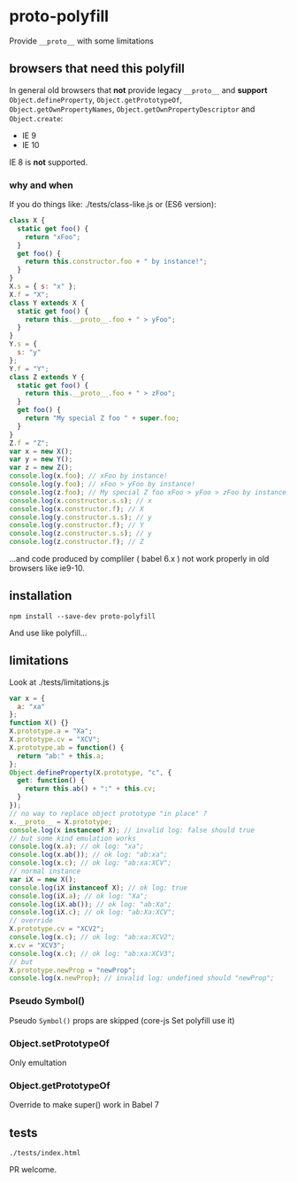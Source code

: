 # proto-polyfill

Provide `__proto__` with some limitations

## browsers that need this polyfill

In general old browsers that **not** provide legacy `__proto__` and **support** `Object.defineProperty`, `Object.getPrototypeOf`, `Object.getOwnPropertyNames`, `Object.getOwnPropertyDescriptor` and `Object.create`:

- IE 9
- IE 10

IE 8 is **not** supported.

### why and when

If you do things like:
./tests/class-like.js
or (ES6 version):

```js
class X {
  static get foo() {
    return "xFoo";
  }
  get foo() {
    return this.constructor.foo + " by instance!";
  }
}
X.s = { s: "x" };
X.f = "X";
class Y extends X {
  static get foo() {
    return this.__proto__.foo + " > yFoo";
  }
}
Y.s = {
  s: "y"
};
Y.f = "Y";
class Z extends Y {
  static get foo() {
    return this.__proto__.foo + " > zFoo";
  }
  get foo() {
    return "My special Z foo " + super.foo;
  }
}
Z.f = "Z";
var x = new X();
var y = new Y();
var z = new Z();
console.log(x.foo); // xFoo by instance!
console.log(y.foo); // xFoo > yFoo by instance!
console.log(z.foo); // My special Z foo xFoo > yFoo > zFoo by instance!
console.log(x.constructor.s.s); // x
console.log(x.constructor.f); // X
console.log(y.constructor.s.s); // y
console.log(y.constructor.f); // Y
console.log(z.constructor.s.s); // y
console.log(z.constructor.f); // Z
```

...and code produced by compliler ( babel 6.x ) not work properly in old browsers like ie9-10.

## installation

`npm install --save-dev proto-polyfill`

And use like polyfill...

## limitations

Look at ./tests/limitations.js

```js
var x = {
  a: "xa"
};
function X() {}
X.prototype.a = "Xa";
X.prototype.cv = "XCV";
X.prototype.ab = function() {
  return "ab:" + this.a;
};
Object.defineProperty(X.prototype, "c", {
  get: function() {
    return this.ab() + ":" + this.cv;
  }
});
// no way to replace object prototype "in place" ?
x.__proto__ = X.prototype;
console.log(x instanceof X); // invalid log: false should true
// but some kind emulation works
console.log(x.a); // ok log: "xa";
console.log(x.ab()); // ok log: "ab:xa";
console.log(x.c); // ok log: "ab:xa:XCV";
// normal instance
var iX = new X();
console.log(iX instanceof X); // ok log: true
console.log(iX.a); // ok log: "Xa";
console.log(iX.ab()); // ok log: "ab:Xa";
console.log(iX.c); // ok log: "ab:Xa:XCV";
// override
X.prototype.cv = "XCV2";
console.log(x.c); // ok log: "ab:xa:XCV2";
x.cv = "XCV3";
console.log(x.c); // ok log: "ab:xa:XCV3";
// but
X.prototype.newProp = "newProp";
console.log(x.newProp); // invalid log: undefined should "newProp";
```

### Pseudo Symbol()

Pseudo `Symbol()` props are skipped (core-js Set polyfill use it)

### Object.setPrototypeOf

Only emultation

### Object.getPrototypeOf

Override to make super() work in Babel 7

## tests

`./tests/index.html`

PR welcome.
